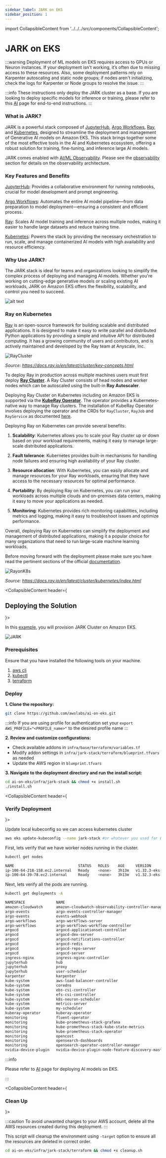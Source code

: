 ```yaml
---
sidebar_label: JARK on EKS
sidebar_position: 1
---
```

import CollapsibleContent from '../../../src/components/CollapsibleContent';

# JARK on EKS

:::warning
Deployment of ML models on EKS requires access to GPUs or Neuron instances. If your deployment isn't working, it’s often due to missing access to these resources. Also, some deployment patterns rely on Karpenter autoscaling and static node groups; if nodes aren't initializing, check the logs for Karpenter or Node groups to resolve the issue.
:::

:::info
These instructions only deploy the JARK cluster as a base. If you are looking to deploy specific models for inference or training, please refer to this [AI](https://awslabs.github.io/ai-on-eks/docs/blueprints) page for end-to-end instructions.
:::

### What is JARK?
JARK is a powerful stack composed of [JupyterHub](https://jupyter.org/hub), [Argo Workflows](https://github.com/argoproj/argo-workflows), [Ray](https://github.com/ray-project/ray), and [Kubernetes](https://kubernetes.io/), designed to streamline the deployment and management of Generative AI models on Amazon EKS. This stack brings together some of the most effective tools in the AI and Kubernetes ecosystem, offering a robust solution for training, fine-tuning, and inference large AI models.

JARK comes enabled with [AI/ML Observability](https://github.com/awslabs/ai-ml-observability-reference-architecture). Please see the [observability](https://awslabs.github.io/ai-on-eks/docs/bestpractices/observability) section for details on the observability architecture.

### Key Features and Benefits
[JupyterHub](https://jupyter.org/hub): Provides a collaborative environment for running notebooks, crucial for model development and prompt engineering.

[Argo Workflows](https://github.com/argoproj/argo-workflows): Automates the entire AI model pipeline—from data preparation to model deployment—ensuring a consistent and efficient process.

[Ray](https://github.com/ray-project/ray): Scales AI model training and inference across multiple nodes, making it easier to handle large datasets and reduce training time.

[Kubernetes](https://kubernetes.io/): Powers the stack by providing the necessary orchestration to run, scale, and manage containerized AI models with high availability and resource efficiency.

### Why Use JARK?
The JARK stack is ideal for teams and organizations looking to simplify the complex process of deploying and managing AI models. Whether you're working on cutting-edge generative models or scaling existing AI workloads, JARK on Amazon EKS offers the flexibility, scalability, and control you need to succeed.


![alt text](img/jark.png)


### Ray on Kubernetes

[Ray](https://www.ray.io/) is an open-source framework for building scalable and distributed applications. It is designed to make it easy to write parallel and distributed Python applications by providing a simple and intuitive API for distributed computing. It has a growing community of users and contributors, and is actively maintained and developed by the Ray team at Anyscale, Inc.

![RayCluster](img/ray-cluster.svg)

*Source: https://docs.ray.io/en/latest/cluster/key-concepts.html*

To deploy Ray in production across multiple machines users must first deploy [**Ray Cluster**](https://docs.ray.io/en/latest/cluster/getting-started.html). A Ray Cluster consists of head nodes and worker nodes which can be autoscaled using the built-in **Ray Autoscaler**.

Deploying Ray Cluster on Kubernetes including on Amazon EKS is supported via the [**KubeRay Operator**](https://ray-project.github.io/kuberay/). The operator provides a Kubernetes-native way to manage Ray clusters. The installation of KubeRay Operator involves deploying the operator and the CRDs for `RayCluster`, `RayJob` and `RayService` as documented [here](https://ray-project.github.io/kuberay/deploy/helm/).

Deploying Ray on Kubernetes can provide several benefits:

1. **Scalability**: Kubernetes allows you to scale your Ray cluster up or down based on your workload requirements, making it easy to manage large-scale distributed applications.

1. **Fault tolerance**: Kubernetes provides built-in mechanisms for handling node failures and ensuring high availability of your Ray cluster.

1. **Resource allocation**: With Kubernetes, you can easily allocate and manage resources for your Ray workloads, ensuring that they have access to the necessary resources for optimal performance.

1. **Portability**: By deploying Ray on Kubernetes, you can run your workloads across multiple clouds and on-premises data centers, making it easy to move your applications as needed.

1. **Monitoring**: Kubernetes provides rich monitoring capabilities, including metrics and logging, making it easy to troubleshoot issues and optimize performance.

Overall, deploying Ray on Kubernetes can simplify the deployment and management of distributed applications, making it a popular choice for many organizations that need to run large-scale machine learning workloads.

Before moving forward with the deployment please make sure you have read the pertinent sections of the official [documentation](https://docs.ray.io/en/latest/cluster/kubernetes/index.html).

![RayonK8s](img/ray_on_kubernetes.webp)

*Source: https://docs.ray.io/en/latest/cluster/kubernetes/index.html*

<CollapsibleContent header={<h2><span>Deploying the Solution</span></h2>}>

In this [example](https://github.com/awslabs/ai-on-eks/tree/main/infra/jark-stack/terraform), you will provision JARK Cluster on Amazon EKS.

![JARK](img/jark-stack.png)


### Prerequisites

Ensure that you have installed the following tools on your machine.

1. [aws cli](https://docs.aws.amazon.com/cli/latest/userguide/install-cliv2.html)
2. [kubectl](https://Kubernetes.io/docs/tasks/tools/)
3. [terraform](https://learn.hashicorp.com/tutorials/terraform/install-cli)

### Deploy

**1. Clone the repository:**

```bash
git clone https://github.com/awslabs/ai-on-eks.git
```

:::info
If you are using profile for authentication
set your `export AWS_PROFILE="<PROFILE_name>"` to the desired profile name
:::

**2. Review and customize configurations:**

- Check available addons in `infra/base/terraform/variables.tf`
- Modify addon settings in `infra/jark-stack/terraform/blueprint.tfvars` as needed
- Update the AWS region in `blueprint.tfvars`

**3. Navigate to the deployment directory and run the install script:**

```bash
cd ai-on-eks/infra/jark-stack && chmod +x install.sh
./install.sh
```

</CollapsibleContent>

<CollapsibleContent header={<h3><span>Verify Deployment</span></h3>}>

Update local kubeconfig so we can access kubernetes cluster

```bash
aws eks update-kubeconfig --name jark-stack #or whatever you used for EKS cluster name
```

First, lets verify that we have worker nodes running in the cluster.

```bash
kubectl get nodes
```

```bash
NAME                             STATUS   ROLES    AGE     VERSION
ip-100-64-218-158.ec2.internal   Ready    <none>   3h13m   v1.32.3-eks-473151a
ip-100-64-39-78.ec2.internal     Ready    <none>   3h13m   v1.32.3-eks-473151a
```

Next, lets verify all the pods are running.

```bash
kubectl get deployments -A
```

```bash
NAMESPACE              NAME                                                 READY   UP-TO-DATE   AVAILABLE   AGE
amazon-cloudwatch      amazon-cloudwatch-observability-controller-manager   1/1     1            1           3h3m
argo-events            argo-events-controller-manager                       1/1     1            1           3h2m
argo-events            events-webhook                                       1/1     1            1           3h2m
argo-workflows         argo-workflows-server                                1/1     1            1           3h2m
argo-workflows         argo-workflows-workflow-controller                   1/1     1            1           3h2m
argocd                 argocd-applicationset-controller                     1/1     1            1           3h2m
argocd                 argocd-dex-server                                    1/1     1            1           3h2m
argocd                 argocd-notifications-controller                      1/1     1            1           3h2m
argocd                 argocd-redis                                         1/1     1            1           3h2m
argocd                 argocd-repo-server                                   1/1     1            1           3h2m
argocd                 argocd-server                                        1/1     1            1           3h2m
ingress-nginx          ingress-nginx-controller                             1/1     1            1           3h1m
jupyterhub             hub                                                  1/1     1            1           3h1m
jupyterhub             proxy                                                1/1     1            1           3h1m
jupyterhub             user-scheduler                                       2/2     2            2           3h1m
karpenter              karpenter                                            2/2     2            2           3h1m
kube-system            aws-load-balancer-controller                         2/2     2            2           3h1m
kube-system            coredns                                              2/2     2            2           3h8m
kube-system            ebs-csi-controller                                   2/2     2            2           3h4m
kube-system            efs-csi-controller                                   2/2     2            2           3h2m
kube-system            k8s-neuron-scheduler                                 1/1     1            1           3h1m
kube-system            metrics-server                                       2/2     2            2           3h4m
kube-system            my-scheduler                                         1/1     1            1           3h1m
kuberay-operator       kuberay-operator                                     1/1     1            1           3h1m
monitoring             fluent-operator                                      1/1     1            1           178m
monitoring             kube-prometheus-stack-grafana                        1/1     1            1           178m
monitoring             kube-prometheus-stack-kube-state-metrics             1/1     1            1           178m
monitoring             kube-prometheus-stack-operator                       1/1     1            1           178m
monitoring             opencost                                             1/1     1            1           178m
monitoring             opensearch-dashboards                                2/2     2            2           177m
monitoring             opensearch-operator-controller-manager               1/1     1            1           178m
nvidia-device-plugin   nvidia-device-plugin-node-feature-discovery-master   1/1     1            1           23m
```

:::info

Please refer to [AI](https://awslabs.github.io/ai-on-eks/docs/blueprints) page for deploying AI models on EKS.

:::

</CollapsibleContent>

<CollapsibleContent header={<h3><span>Clean Up</span></h3>}>

:::caution
To avoid unwanted charges to your AWS account, delete all the AWS resources created during this deployment.
:::

This script will cleanup the environment using `-target` option to ensure all the resources are deleted in correct order.

```bash
cd ai-on-eks/infra/jark-stack/terraform && chmod +x cleanup.sh
```

</CollapsibleContent>
